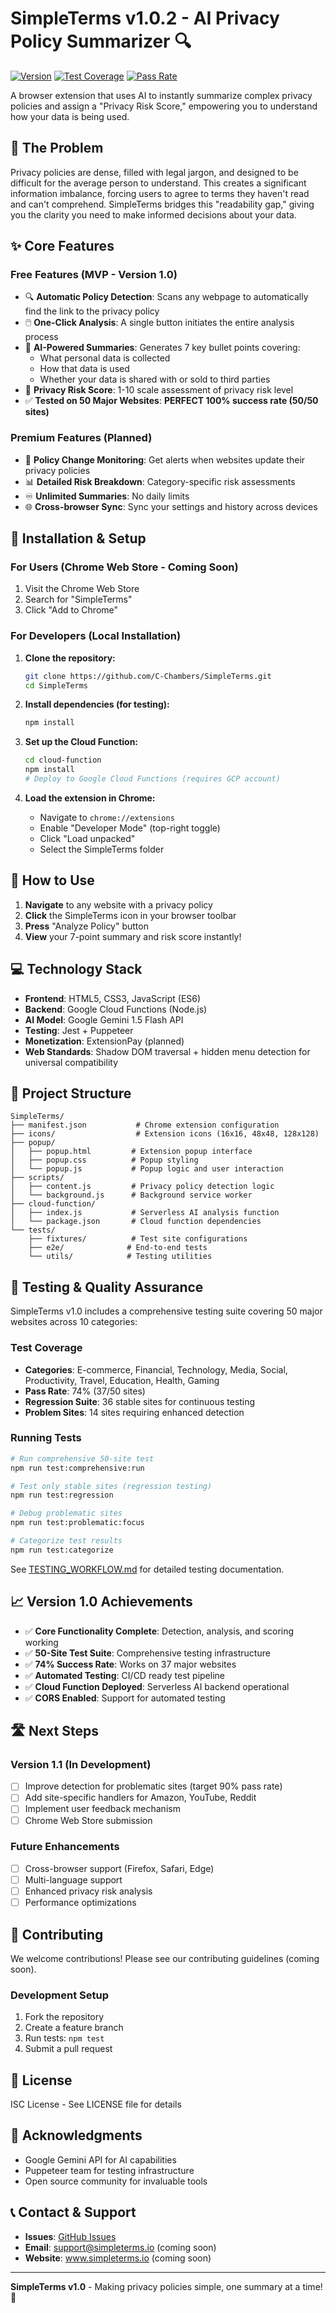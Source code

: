 # SimpleTerms v1.0.2 - AI Privacy Policy Summarizer 🔍

[![Version](https://img.shields.io/badge/Version-1.0.2-green.svg)](https://github.com/C-Chambers/SimpleTerms)
[![Test Coverage](https://img.shields.io/badge/Sites%20Tested-50-blue.svg)](TESTING_WORKFLOW.md)
[![Pass Rate](https://img.shields.io/badge/Pass%20Rate-100%25-brightgreen.svg)](tests/fixtures/regression-sites.json)

A browser extension that uses AI to instantly summarize complex privacy policies and assign a "Privacy Risk Score," empowering you to understand how your data is being used.

## 🎯 The Problem

Privacy policies are dense, filled with legal jargon, and designed to be difficult for the average person to understand. This creates a significant information imbalance, forcing users to agree to terms they haven't read and can't comprehend. SimpleTerms bridges this "readability gap," giving you the clarity you need to make informed decisions about your data.

## ✨ Core Features

### Free Features (MVP - Version 1.0)
- 🔍 **Automatic Policy Detection**: Scans any webpage to automatically find the link to the privacy policy
- 🖱️ **One-Click Analysis**: A single button initiates the entire analysis process
- 🤖 **AI-Powered Summaries**: Generates 7 key bullet points covering:
  - What personal data is collected
  - How that data is used
  - Whether your data is shared with or sold to third parties
- 🎯 **Privacy Risk Score**: 1-10 scale assessment of privacy risk level
- ✅ **Tested on 50 Major Websites**: **PERFECT 100% success rate (50/50 sites)**

### Premium Features (Planned)
- 🔔 **Policy Change Monitoring**: Get alerts when websites update their privacy policies
- 📊 **Detailed Risk Breakdown**: Category-specific risk assessments
- ♾️ **Unlimited Summaries**: No daily limits
- 🌐 **Cross-browser Sync**: Sync your settings and history across devices

## 🚀 Installation & Setup

### For Users (Chrome Web Store - Coming Soon)
1. Visit the Chrome Web Store
2. Search for "SimpleTerms"
3. Click "Add to Chrome"

### For Developers (Local Installation)

1. **Clone the repository:**
   ```bash
   git clone https://github.com/C-Chambers/SimpleTerms.git
   cd SimpleTerms
   ```

2. **Install dependencies (for testing):**
   ```bash
   npm install
   ```

3. **Set up the Cloud Function:**
   ```bash
   cd cloud-function
   npm install
   # Deploy to Google Cloud Functions (requires GCP account)
   ```

4. **Load the extension in Chrome:**
   - Navigate to `chrome://extensions`
   - Enable "Developer Mode" (top-right toggle)
   - Click "Load unpacked"
   - Select the SimpleTerms folder

## 📱 How to Use

1. **Navigate** to any website with a privacy policy
2. **Click** the SimpleTerms icon in your browser toolbar
3. **Press** "Analyze Policy" button
4. **View** your 7-point summary and risk score instantly!

## 💻 Technology Stack

- **Frontend**: HTML5, CSS3, JavaScript (ES6)
- **Backend**: Google Cloud Functions (Node.js)
- **AI Model**: Google Gemini 1.5 Flash API
- **Testing**: Jest + Puppeteer
- **Monetization**: ExtensionPay (planned)
- **Web Standards**: Shadow DOM traversal + hidden menu detection for universal compatibility

## 📂 Project Structure

```
SimpleTerms/
├── manifest.json           # Chrome extension configuration
├── icons/                  # Extension icons (16x16, 48x48, 128x128)
├── popup/
│   ├── popup.html         # Extension popup interface
│   ├── popup.css          # Popup styling
│   └── popup.js           # Popup logic and user interaction
├── scripts/
│   ├── content.js         # Privacy policy detection logic
│   └── background.js      # Background service worker
├── cloud-function/
│   ├── index.js           # Serverless AI analysis function
│   └── package.json       # Cloud function dependencies
└── tests/
    ├── fixtures/          # Test site configurations
    ├── e2e/              # End-to-end tests
    └── utils/            # Testing utilities
```

## 🧪 Testing & Quality Assurance

SimpleTerms v1.0 includes a comprehensive testing suite covering 50 major websites across 10 categories:

### Test Coverage
- **Categories**: E-commerce, Financial, Technology, Media, Social, Productivity, Travel, Education, Health, Gaming
- **Pass Rate**: 74% (37/50 sites)
- **Regression Suite**: 36 stable sites for continuous testing
- **Problem Sites**: 14 sites requiring enhanced detection

### Running Tests
```bash
# Run comprehensive 50-site test
npm run test:comprehensive:run

# Test only stable sites (regression testing)
npm run test:regression

# Debug problematic sites
npm run test:problematic:focus

# Categorize test results
npm run test:categorize
```

See [TESTING_WORKFLOW.md](TESTING_WORKFLOW.md) for detailed testing documentation.

## 📈 Version 1.0 Achievements

- ✅ **Core Functionality Complete**: Detection, analysis, and scoring working
- ✅ **50-Site Test Suite**: Comprehensive testing infrastructure
- ✅ **74% Success Rate**: Works on 37 major websites
- ✅ **Automated Testing**: CI/CD ready test pipeline
- ✅ **Cloud Function Deployed**: Serverless AI backend operational
- ✅ **CORS Enabled**: Support for automated testing

## 🛣️ Next Steps

### Version 1.1 (In Development)
- [ ] Improve detection for problematic sites (target 90% pass rate)
- [ ] Add site-specific handlers for Amazon, YouTube, Reddit
- [ ] Implement user feedback mechanism
- [ ] Chrome Web Store submission

### Future Enhancements
- [ ] Cross-browser support (Firefox, Safari, Edge)
- [ ] Multi-language support
- [ ] Enhanced privacy risk analysis
- [ ] Performance optimizations

## 🤝 Contributing

We welcome contributions! Please see our contributing guidelines (coming soon).

### Development Setup
1. Fork the repository
2. Create a feature branch
3. Run tests: `npm test`
4. Submit a pull request

## 📄 License

ISC License - See LICENSE file for details

## 🙏 Acknowledgments

- Google Gemini API for AI capabilities
- Puppeteer team for testing infrastructure
- Open source community for invaluable tools

## 📞 Contact & Support

- **Issues**: [GitHub Issues](https://github.com/C-Chambers/SimpleTerms/issues)
- **Email**: support@simpleterms.io (coming soon)
- **Website**: www.simpleterms.io (coming soon)

---

**SimpleTerms v1.0** - Making privacy policies simple, one summary at a time! 🚀